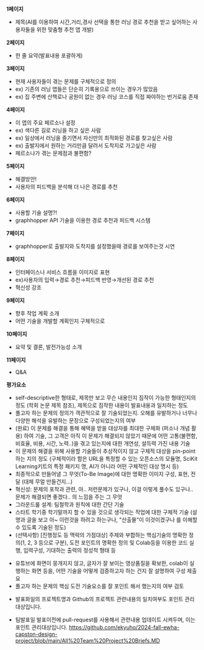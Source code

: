 **1페이지**

- 제목(AI를 이용하여 시간,거리,경사 선택을 통한 러닝 경로 추천을 받고 싶어하는 사용자들을 위한 맞춤형 추천 앱 개발)

**2페이지**

- 한 줄 요약(발표내용 포괄하게)

**3페이지**

- 현재 사용자들이 겪는 문제를 구체적으로 정의
- ex) 기존의 러닝 앱들은 단순히 기록용으로 쓰이는 경우가 많았음
- ex) 집 주변에 산책로나 공원이 없는 경우 러닝 코스를 직접 짜야하는 번거로움 존재

**4페이지**

- 이 앱의 주요 페르소나 설정
- ex) 색다른 길로 러닝을 하고 싶은 사람
- ex) 일상에서 러닝을 즐기면서 자신만의 최적화된 경로를 찾고싶은 사람
- ex) 출발지에서 원하는 거리만큼 달려서 도착지로 가고싶은 사람
- 페르소나가 겪는 문제점과 불편함?

**5페이지**

- 해결방안!
- 사용자의 피드백을 분석해 더 나은 경로를 추천

**6페이지**

- 사용할 기술 설명?!
- graphhopper API 기술을 이용한 경로 추천과 피드백 시스템

**7페이지**

- graphhopper로 출발지와 도착지를 설정했을때 경로를 보여주는것 시연

**8페이지**

- 인터페이스나 서비스 흐름을 이미지로 표현
- ex)사용자의 입력→경로 추천→피드백 반영→개선된 경로 추천
- 혁신성 강조

**9페이지**

- 향후 작업 계획 소개
- 어떤 기술을 개발할 계획인지 구체적으로

**10페이지**

- 요약 및 결론, 발전가능성 소개

**11페이지**

- Q&A



**평가요소**
* self-descriptive한 형태로, 제목만 보고 무슨 내용인지 짐작이 가능한 형태인지의 정도 (학회 논문 제목 참조), 제목으로 짐작한 내용이 발표내용과 일치하는 정도
* 풀고자 하는 문제의 정의가 객관적으로 잘 기술되었는지. 오해를 유발하거나 너무나 다양한 해석을 유발하는 문장으로 구성되었는지의 여부
* (완료) 이 문제를 해결을 통해 혜택을 받을 대상자를 최대한 구체화 (퍼소나 개념 활용) 하여 기술,  그 고객은 아직 이 문제가 해결되지 않았기 때문에 어떤 고통(불편함, 비효율, 비용, 시간, 노력..)을 겪고 있는지에 대한 개연성, 설득력 가진 내용 기술
* 이 문제의 해결을 위해 사용할 기술들이 추상적이지 않고 구체적 대상을 pin-point하는 지의 정도 (구체적이라 함은 URL을 특정할 수 있는 오픈소스의 모듈명, SciKit Learning키트의 특정 패키지 명, AI가 아니라 어떤 구체적인 대상 명시 등)
* 최종적으로 만들어낼 그 무엇(To-Be Image)에 대한 명확한 이미지 구성, 표현, 전달  (대체 무얼 만들건지...)
* 혁신성: 문제의 포착과 관련, 아.. 저런문제가 있구나,  이걸 이렇게 풀수도 있구나..   문제가 해결되면 좋겠다..  의 느낌을 주는 그 무엇
* 그라운드룰 설계: 팀철학과 원칙에 대한 간단 기술
* 스타트 학기중 학기말까지 할 수 있을 것으로 생각되는 작업에 대한 구체적 기술 (설명과 글을 보고 아~ 이런것을 하려고 하는구나, "산출물"이 이것이겠구나 를 이해할 수 있도록 기술된 정도)
* (선택사항) [진행정도 등 맥락의 가점대상] 주제와 부합하는 핵심기술의 명확한 정의(1, 2, 3 등으로 구분), 도전 포인트의 명확한 정의 및  Colab등을 이용한 코드 실행, 입력구성, 기대하는 출력의 정성적 형태 등 
- 유튜브에 화면이 뭉개지지 않고, 글자가 잘 보이는 영상품질을 확보한, colab이 실행하는 화면 등을, 어떤 기술을 어떻게 검증하고자 하는 건지 잘 설명하여 구성 제출요
- 풀고자 하는 문제의 핵심 도전 기술요소를 잘 포인트 해서 했는지의 여부 검토 
* 발표화일의  프로젝트명과 Github의 프로젝트 관련내용의 일치여부도 포인트 관리대상입니다.
- 팀발표일 발표이전에  pull-request를 사용해서 관련내용 업데이트 시켜두며, 이는 포인트 관리대상입니다.
   https://github.com/ekyuho/2024-fall-ewha-capston-design-project/blob/main/All%20Team%20Project%20Briefs.MD

